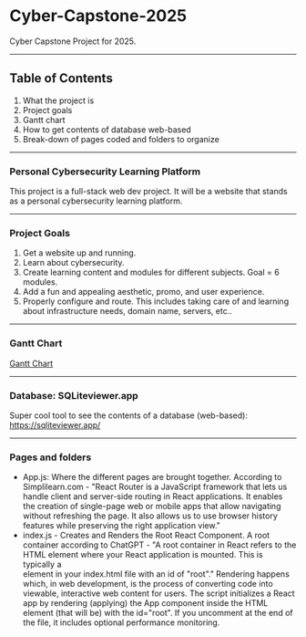 # Cyber-Capstone-2025
Cyber Capstone Project for 2025.
_________________________________________________________________________________
## Table of Contents 
1. What the project is
2. Project goals
3. Gantt chart
4. How to get contents of database web-based
5. Break-down of pages coded and folders to organize
_________________________________________________________________________________
### Personal Cybersecurity Learning Platform 
This project is a full-stack web dev project. It will be a website that stands as a personal cybersecurity learning platform.
_________________________________________________________________________________
### Project Goals
1. Get a website up and running.
2. Learn about cybersecurity.
3. Create learning content and modules for different subjects. Goal = 6 modules.
4. Add a fun and appealing aesthetic, promo, and user experience.
5. Properly configure and route. This includes taking care of and learning about infrastructure needs, domain name, servers, etc.. 
_________________________________________________________________________________
### Gantt Chart 
[Gantt Chart](https://github.com/alexisbernt/Cyber-Capstone-2025/blob/4bbb2e042558c8a302b7f76d46724e21dad608ce/documentation/Cyber%20Capstone%20Website%20Development%20Process%20Gantt%20Chart.png)
_________________________________________________________________________________
### Database: SQLiteviewer.app
Super cool tool to see the contents of a database (web-based): https://sqliteviewer.app/
_________________________________________________________________________________
### Pages and folders
- App.js: Where the different pages are brought together. According to Simplilearn.com - "React Router is a JavaScript framework that lets us handle client and server-side routing in React applications. It enables the creation of single-page web or mobile apps that allow navigating without refreshing the page. It also allows us to use browser history features while preserving the right application view."
- index.js - Creates and Renders the Root React Component. A root container according to ChatGPT - "A root container in React refers to the HTML element where your React application is mounted. This is typically a <div> element in your index.html file with an id of "root"." Rendering happens which, in web development, is the process of converting code into viewable, interactive web content for users. The script initializes a React app by rendering (applying) the App component inside the HTML element (that will be) with the id="root". If you uncomment at the end of the file, it includes optional performance monitoring.

